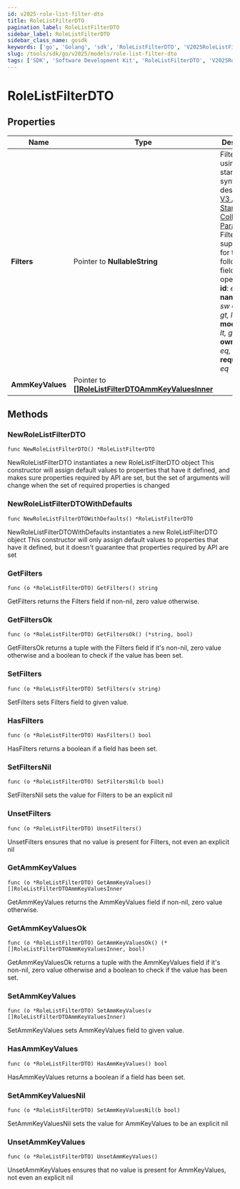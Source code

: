 ```yaml
---
id: v2025-role-list-filter-dto
title: RoleListFilterDTO
pagination_label: RoleListFilterDTO
sidebar_label: RoleListFilterDTO
sidebar_class_name: gosdk
keywords: ['go', 'Golang', 'sdk', 'RoleListFilterDTO', 'V2025RoleListFilterDTO'] 
slug: /tools/sdk/go/v2025/models/role-list-filter-dto
tags: ['SDK', 'Software Development Kit', 'RoleListFilterDTO', 'V2025RoleListFilterDTO']
---
```


# RoleListFilterDTO

## Properties

Name | Type | Description | Notes
------------ | ------------- | ------------- | -------------
**Filters** | Pointer to **NullableString** | Filter results using the standard syntax described in [V3 API Standard Collection Parameters](https://developer.sailpoint.com/idn/api/standard-collection-parameters#filtering-results) Filtering is supported for the following fields and operators:  **id**: *eq, in*  **name**: *eq, sw*  **created**: *gt, lt, ge, le*  **modified**: *gt, lt, ge, le*  **owner.id**: *eq, in*  **requestable**: *eq* | [optional] 
**AmmKeyValues** | Pointer to [**[]RoleListFilterDTOAmmKeyValuesInner**](role-list-filter-dto-amm-key-values-inner) |  | [optional] 

## Methods

### NewRoleListFilterDTO

`func NewRoleListFilterDTO() *RoleListFilterDTO`

NewRoleListFilterDTO instantiates a new RoleListFilterDTO object
This constructor will assign default values to properties that have it defined,
and makes sure properties required by API are set, but the set of arguments
will change when the set of required properties is changed

### NewRoleListFilterDTOWithDefaults

`func NewRoleListFilterDTOWithDefaults() *RoleListFilterDTO`

NewRoleListFilterDTOWithDefaults instantiates a new RoleListFilterDTO object
This constructor will only assign default values to properties that have it defined,
but it doesn't guarantee that properties required by API are set

### GetFilters

`func (o *RoleListFilterDTO) GetFilters() string`

GetFilters returns the Filters field if non-nil, zero value otherwise.

### GetFiltersOk

`func (o *RoleListFilterDTO) GetFiltersOk() (*string, bool)`

GetFiltersOk returns a tuple with the Filters field if it's non-nil, zero value otherwise
and a boolean to check if the value has been set.

### SetFilters

`func (o *RoleListFilterDTO) SetFilters(v string)`

SetFilters sets Filters field to given value.

### HasFilters

`func (o *RoleListFilterDTO) HasFilters() bool`

HasFilters returns a boolean if a field has been set.

### SetFiltersNil

`func (o *RoleListFilterDTO) SetFiltersNil(b bool)`

 SetFiltersNil sets the value for Filters to be an explicit nil

### UnsetFilters
`func (o *RoleListFilterDTO) UnsetFilters()`

UnsetFilters ensures that no value is present for Filters, not even an explicit nil
### GetAmmKeyValues

`func (o *RoleListFilterDTO) GetAmmKeyValues() []RoleListFilterDTOAmmKeyValuesInner`

GetAmmKeyValues returns the AmmKeyValues field if non-nil, zero value otherwise.

### GetAmmKeyValuesOk

`func (o *RoleListFilterDTO) GetAmmKeyValuesOk() (*[]RoleListFilterDTOAmmKeyValuesInner, bool)`

GetAmmKeyValuesOk returns a tuple with the AmmKeyValues field if it's non-nil, zero value otherwise
and a boolean to check if the value has been set.

### SetAmmKeyValues

`func (o *RoleListFilterDTO) SetAmmKeyValues(v []RoleListFilterDTOAmmKeyValuesInner)`

SetAmmKeyValues sets AmmKeyValues field to given value.

### HasAmmKeyValues

`func (o *RoleListFilterDTO) HasAmmKeyValues() bool`

HasAmmKeyValues returns a boolean if a field has been set.

### SetAmmKeyValuesNil

`func (o *RoleListFilterDTO) SetAmmKeyValuesNil(b bool)`

 SetAmmKeyValuesNil sets the value for AmmKeyValues to be an explicit nil

### UnsetAmmKeyValues
`func (o *RoleListFilterDTO) UnsetAmmKeyValues()`

UnsetAmmKeyValues ensures that no value is present for AmmKeyValues, not even an explicit nil


